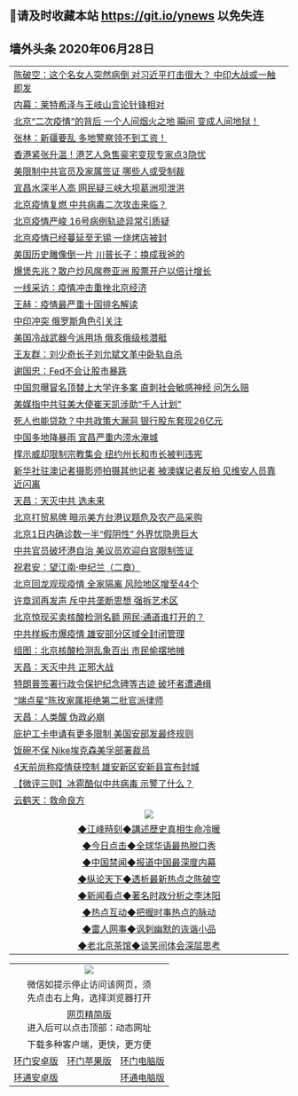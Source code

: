 ## 📩请及时收藏本站 https://git.io/ynews 以免失连</a>
## 墙外头条 2020年06月28日</a>

 <table>
<tr><td colspan="2" align="left"><a href="https://qeb.xfthy.casa/?name=c1190829&key=xcyufvbtjvhwwrpc&from=gy2">陈破空：这个名女人突然病倒 对习近平打击很大？ 中印大战或一触即发</a></td></tr>
<tr><td colspan="2" align="left"><a href="https://qeb.xfthy.casa/?name=c1190816&key=xcyufvbtjvhwwrpc&from=gy2">内幕：莱特希泽与王岐山言论针锋相对</a></td></tr>
<tr><td colspan="2" align="left"><a href="https://qeb.xfthy.casa/?name=c1190812&key=xcyufvbtjvhwwrpc&from=gy2">北京“二次疫情”的背后 一个人间烟火之地 瞬间 变成人间地狱！</a></td></tr>
<tr><td colspan="2" align="left"><a href="https://qeb.xfthy.casa/?name=c1190826&key=xcyufvbtjvhwwrpc&from=gy2">张林：新疆要乱 多地警察领不到工资！</a></td></tr>
<tr><td colspan="2" align="left"><a href="https://qeb.xfthy.casa/?name=c1190822&key=xcyufvbtjvhwwrpc&from=gy2">香港紧张升温！港艺人急售豪宅变现专家点3隐忧</a></td></tr>
<tr><td colspan="2" align="left"><a href="https://qeb.xfthy.casa/?name=c1190793&key=xcyufvbtjvhwwrpc&from=gy2">美限制中共官员及家属签证 哪些人或受制裁</a></td></tr>
<tr><td colspan="2" align="left"><a href="https://qeb.xfthy.casa/?name=c1190806&key=xcyufvbtjvhwwrpc&from=gy2">宜昌水深半人高 网民疑三峡大坝葛洲坝泄洪</a></td></tr>
<tr><td colspan="2" align="left"><a href="https://qeb.xfthy.casa/?name=c1190795&key=xcyufvbtjvhwwrpc&from=gy2">北京疫情复燃 中共病毒二次攻击来临？</a></td></tr>
<tr><td colspan="2" align="left"><a href="https://qeb.xfthy.casa/?name=c1190836&key=xcyufvbtjvhwwrpc&from=gy2">北京疫情严峻 16号病例轨迹异常引质疑</a></td></tr>
<tr><td colspan="2" align="left"><a href="https://qeb.xfthy.casa/?name=c1190823&key=xcyufvbtjvhwwrpc&from=gy2">北京疫情已经蔓延至无锡 一烧烤店被封</a></td></tr>
<tr><td colspan="2" align="left"><a href="https://qeb.xfthy.casa/?name=c1190814&key=xcyufvbtjvhwwrpc&from=gy2">美国历史雕像倒一片 川普长子：换成我爸的</a></td></tr>
<tr><td colspan="2" align="left"><a href="https://qeb.xfthy.casa/?name=c1190800&key=xcyufvbtjvhwwrpc&from=gy2">爆煲先兆？散户炒风席卷亚洲 股票开户以倍计增长</a></td></tr>
<tr><td colspan="2" align="left"><a href="https://qeb.xfthy.casa/?name=c1190815&key=xcyufvbtjvhwwrpc&from=gy2">一线采访：疫情冲击重挫北京经济</a></td></tr>
<tr><td colspan="2" align="left"><a href="https://qeb.xfthy.casa/?name=c1190827&key=xcyufvbtjvhwwrpc&from=gy2">王赫：疫情最严重十国排名解读</a></td></tr>
<tr><td colspan="2" align="left"><a href="https://qeb.xfthy.casa/?name=c1190788&key=xcyufvbtjvhwwrpc&from=gy2">中印冲突 俄罗斯角色引关注</a></td></tr>
<tr><td colspan="2" align="left"><a href="https://qeb.xfthy.casa/?name=c1190824&key=xcyufvbtjvhwwrpc&from=gy2">美国冷战武器今派用场 俄亥俄级核潜艇</a></td></tr>
<tr><td colspan="2" align="left"><a href="https://qeb.xfthy.casa/?name=c1190820&key=xcyufvbtjvhwwrpc&from=gy2">王友群：刘少奇长子刘允斌文革中卧轨自杀</a></td></tr>
<tr><td colspan="2" align="left"><a href="https://qeb.xfthy.casa/?name=c1190813&key=xcyufvbtjvhwwrpc&from=gy2">谢国忠：Fed不会让股市暴跌</a></td></tr>
<tr><td colspan="2" align="left"><a href="https://qeb.xfthy.casa/?name=c1190798&key=xcyufvbtjvhwwrpc&from=gy2">中国忽曝冒名顶替上大学许多案 直刺社会敏感神经 问怎么赔</a></td></tr>
<tr><td colspan="2" align="left"><a href="https://qeb.xfthy.casa/?name=c1190797&key=xcyufvbtjvhwwrpc&from=gy2">美媒指中共驻美大使崔天凯涉助“千人计划”</a></td></tr>
<tr><td colspan="2" align="left"><a href="https://qeb.xfthy.casa/?name=c1190821&key=xcyufvbtjvhwwrpc&from=gy2">死人也能贷款？中共政策大漏洞 银行股东套现26亿元</a></td></tr>
<tr><td colspan="2" align="left"><a href="https://qeb.xfthy.casa/?name=c1190765&key=xcyufvbtjvhwwrpc&from=gy2">中国多地降暴雨  宜昌严重内涝水淹城</a></td></tr>
<tr><td colspan="2" align="left"><a href="https://qeb.xfthy.casa/?name=c1190818&key=xcyufvbtjvhwwrpc&from=gy2">撑示威却限制宗教集会 纽约州长和市长被判违宪</a></td></tr>
<tr><td colspan="2" align="left"><a href="https://qeb.xfthy.casa/?name=c1190796&key=xcyufvbtjvhwwrpc&from=gy2">新华社驻澳记者摄影师拍摄其他记者 被澳媒记者反拍 见维安人员靠近闪离</a></td></tr>
<tr><td colspan="2" align="left"><a href="https://qeb.xfthy.casa/?name=c1190809&key=xcyufvbtjvhwwrpc&from=gy2">天昌：天灭中共 选未来</a></td></tr>
<tr><td colspan="2" align="left"><a href="https://qeb.xfthy.casa/?name=c1190802&key=xcyufvbtjvhwwrpc&from=gy2">北京打贸易牌 暗示美方台港议题危及农产品采购</a></td></tr>
<tr><td colspan="2" align="left"><a href="https://qeb.xfthy.casa/?name=c1190828&key=xcyufvbtjvhwwrpc&from=gy2">北京1日内确诊数一半“假阴性” 外界忧隐患巨大</a></td></tr>
<tr><td colspan="2" align="left"><a href="https://qeb.xfthy.casa/?name=c1190808&key=xcyufvbtjvhwwrpc&from=gy2">中共官员破坏港自治 美议员欢迎白宫限制签证</a></td></tr>
<tr><td colspan="2" align="left"><a href="https://qeb.xfthy.casa/?name=c1190835&key=xcyufvbtjvhwwrpc&from=gy2">祝君安：望江南·申纪兰（二章）</a></td></tr>
<tr><td colspan="2" align="left"><a href="https://qeb.xfthy.casa/?name=c1190792&key=xcyufvbtjvhwwrpc&from=gy2">北京回龙观现疫情 全家隔离 风险地区增至44个</a></td></tr>
<tr><td colspan="2" align="left"><a href="https://qeb.xfthy.casa/?name=c1190807&key=xcyufvbtjvhwwrpc&from=gy2">许章润再发声 斥中共垄断思想 强拆艺术区</a></td></tr>
<tr><td colspan="2" align="left"><a href="https://qeb.xfthy.casa/?name=c1190825&key=xcyufvbtjvhwwrpc&from=gy2">北京惊现买卖核酸检测名额 网民:通道谁打开的？</a></td></tr>
<tr><td colspan="2" align="left"><a href="https://qeb.xfthy.casa/?name=c1190833&key=xcyufvbtjvhwwrpc&from=gy2">中共样板市爆疫情 雄安部分区域全封闭管理</a></td></tr>
<tr><td colspan="2" align="left"><a href="https://qeb.xfthy.casa/?name=c1190832&key=xcyufvbtjvhwwrpc&from=gy2">组图：北京核酸检测乱象百出 市民偷摆地摊</a></td></tr>
<tr><td colspan="2" align="left"><a href="https://qeb.xfthy.casa/?name=c1190810&key=xcyufvbtjvhwwrpc&from=gy2">天昌：天灭中共 正邪大战</a></td></tr>
<tr><td colspan="2" align="left"><a href="https://qeb.xfthy.casa/?name=c1190789&key=xcyufvbtjvhwwrpc&from=gy2">特朗普签署行政令保护纪念碑等古迹 破坏者遭通缉</a></td></tr>
<tr><td colspan="2" align="left"><a href="https://qeb.xfthy.casa/?name=c1190819&key=xcyufvbtjvhwwrpc&from=gy2">“端点星”陈玫家属拒绝第二批官派律师</a></td></tr>
<tr><td colspan="2" align="left"><a href="https://qeb.xfthy.casa/?name=c1190811&key=xcyufvbtjvhwwrpc&from=gy2">天昌：人类醒 伪政必崩</a></td></tr>
<tr><td colspan="2" align="left"><a href="https://qeb.xfthy.casa/?name=c1190817&key=xcyufvbtjvhwwrpc&from=gy2">庇护工卡申请有更多限制 美国安部发最终规则</a></td></tr>
<tr><td colspan="2" align="left"><a href="https://qeb.xfthy.casa/?name=c1190799&key=xcyufvbtjvhwwrpc&from=gy2">饭碗不保 Nike埃克森美孚部署裁员</a></td></tr>
<tr><td colspan="2" align="left"><a href="https://qeb.xfthy.casa/?name=c1190840&key=xcyufvbtjvhwwrpc&from=gy2">4天前尚称疫情获控制 雄安新区安新县宣布封城</a></td></tr>
<tr><td colspan="2" align="left"><a href="https://qeb.xfthy.casa/?name=c1190843&key=xcyufvbtjvhwwrpc&from=gy2">【微评三则】冰雹酷似中共病毒 示警了什么？</a></td></tr>
<tr><td colspan="2" align="left"><a href="https://qeb.xfthy.casa/?name=c1190834&key=xcyufvbtjvhwwrpc&from=gy2">云鹤天：救命良方</a></td></tr>


 <tr>
   <td colspan="2" align=center><img src="https://cdn.jsdelivr.net/gh/gyoupiodf/im1/jf-1.jpg"></td>
  </tr>
   <tr>
   <td colspan="2" align=center> 
<a href="https://xdihm.casa/oo.aspx?name=c922850&key=sdxhftoyfkhpuaxy&from=gy2&tag=9877">◆江峰時刻◆講述歷史真相生命冷暖</a><br/>
    </td>
  </tr>
   <tr>
   <td colspan="2" align=center> 
<a href="https://xdihm.casa/oo.aspx?name=c816850&key=sdxhftoyfkhpuaxy&from=gy2&tag=9877">◆今日点击◆全球华语最热脱口秀</a><br/>
    </td>
  </tr>
  <tr>
  <td colspan="2" align=center>
<a href="https://xdihm.casa/oo.aspx?name=c816860&key=sdxhftoyfkhpuaxy&from=gy2&tag=99733110">◆中国禁闻◆报道中国最深度内幕</a><br/>
   </tr>
  <tr>
     <td colspan="2" align=center>
<a href="https://xdihm.casa/oo.aspx?name=c816855&key=sdxhftoyfkhpuaxy&from=gy2&tag=997110">◆纵论天下◆透析最新热点之陈破空</a><br/>
   </tr>
   <tr>
      <td colspan="2" align=center>
<a href="https://xdihm.casa/oo.aspx?name=c838308&key=sdxhftoyfkhpuaxy&from=gy2&tag=9973110">◆新闻看点◆著名时政分析之李沐阳</a><br/>
   </tr>
   <tr>
     <td colspan="2" align=center>
<a href="https://xdihm.casa/oo.aspx?name=c816852&key=sdxhftoyfkhpuaxy&from=gy2&tag=9733110">◆热点互动◆把握时事热点的脉动</a><br/>
   </tr>
   <tr>
      <td colspan="2" align=center>
<a href="https://xdihm.casa/oo.aspx?name=c816694&key=sdxhftoyfkhpuaxy&from=gy2&tag=93310">◆雷人网事◆讽刺幽默的诙谐小品</a><br/>
   </tr>
   <tr>
    <td colspan="2" align=center>
<a href="https://xdihm.casa/oo.aspx?name=c816650&key=sdxhftoyfkhpuaxy&from=gy2&tag=9973110">◆老北京茶馆◆谈笑间体会深层思考</a><br/>
   </tr>
</table>

<table>
  <tr>
    <td colspan="3" align="center"><img src="https://cdn.jsdelivr.net/gh/opipe/up/oGate65.jpg"/></td>
  </tr>
  <tr>
    <td colspan="3" align="center">微信如提示停止访问该网页，须<br/>先点击右上角，选择浏览器打开</td>
  <tr>
  <tr>
    <td colspan="3" align="center"><a href="https://gitcdn.xyz/cdn/otiny/up/master/show005.htm">网页精简版</a><br/>进入后可以点击顶部：动态网址</td>
  </tr>
  <tr>
    <td colspan="3" align="center">下载多种客户端，更快，更方便</td>
  <tr>
  <tr>
    <td align="center"><a href="https://cdn.jsdelivr.net/gh/opipe/up/oGatea.apk">环门安卓版</a></td>
    <td align="center"><a href="https://x.co/odisk">环门苹果版</a></td>
    <td align="center"><a href="https://cdn.jsdelivr.net/gh/opipe/up/oGate.zip">环门电脑版</a></td>
  </tr>
  <tr>
    <td align="center"><a href="https://cdn.jsdelivr.net/gh/opipe/up/oPipe.apk">环通安卓版</a></td>
    <td align="center"></td>
    <td align="center"><a href="https://raw.githubusercontent.com/opipe/up/master/oPipe.zip">环通电脑版</a></td>
  </tr>
  
</table>
